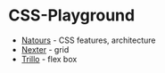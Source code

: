# CSS-Playground

* [Natours](https://stefan-malcek.github.io/CSS-Playground/Natours/index.html) - CSS features, architecture
* [Nexter](https://stefan-malcek.github.io/CSS-Playground/Nexter/index.html) - grid
* [Trillo](https://stefan-malcek.github.io/CSS-Playground/Trillo/index.html) - flex box
